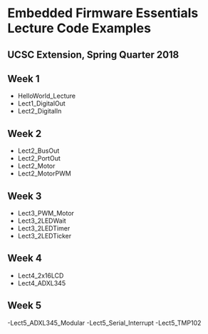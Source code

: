 # Embedded Firmware Essentials Lecture Code Examples
## UCSC Extension, Spring Quarter 2018

## Week 1

- HelloWorld_Lecture
- Lect1_DigitalOut
- Lect2_DigitalIn


## Week 2

- Lect2_BusOut
- Lect2_PortOut
- Lect2_Motor
- Lect2_MotorPWM

## Week 3

- Lect3_PWM_Motor
- Lect3_2LEDWait
- Lect3_2LEDTimer
- Lect3_2LEDTicker


## Week 4

- Lect4_2x16LCD
- Lect4_ADXL345

## Week 5

-Lect5_ADXL345_Modular
-Lect5_Serial_Interrupt
-Lect5_TMP102

